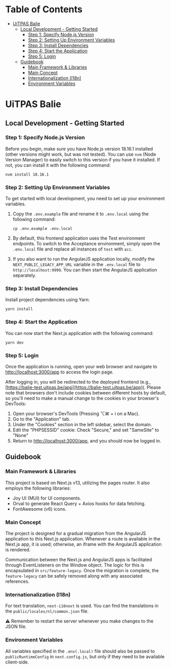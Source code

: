 # Table of Contents
- [UiTPAS Balie](#uitpas-balie)
   - [Local Development - Getting Started](#local-development---getting-started)
     - [Step 1: Specify Node.js Version](#step-1-specify-nodejs-version)
     - [Step 2: Setting Up Environment Variables](#step-1-setting-up-environment-variables)
     - [Step 3: Install Dependencies](#step-2-install-dependencies)
     - [Step 4: Start the Application](#step-3-start-the-application)
     - [Step 5: Login](#step-4-login)
   - [Guidebook](#guidebook)
      - [Main Framework & Libraries](#main-framework--libraries)
      - [Main Concept](#main-concept)
      - [Internationalization (I18n)](#internationalization-i18n)
      - [Environment Variables](#environment-variables)

# UiTPAS Balie

## Local Development - Getting Started

### Step 1: Specify Node.js Version

Before you begin, make sure you have Node.js version 18.16.1 installed (other versions might work, but was not tested). 
You can use `nvm` (Node Version Manager) to easily switch to this version if you have it installed. If not, you can install it with the following command:

```shell
nvm install 18.16.1
```

### Step 2: Setting Up Environment Variables

To get started with local development, you need to set up your environment variables.

1. Copy the `.env.example` file and rename it to `.env.local` using the following command:

   ```shell
   cp .env.example .env.local
   ```

2. By default, this frontend application uses the Test environment endpoints. To switch to the Acceptance environment, simply open the `.env.local` file and replace all instances of `test` with `acc`.

3. If you also want to run the AngularJS application locally, modify the `NEXT_PUBLIC_LEGACY_APP_URL` variable in the `.env.local` file to `http://localhost:9999`. You can then start the AngularJS application separately.

### Step 3: Install Dependencies

Install project dependencies using Yarn:

```shell
yarn install
```

### Step 4: Start the Application

You can now start the Next.js application with the following command:

```shell
yarn dev
```

### Step 5: Login

Once the application is running, open your web browser and navigate to [http://localhost:3000/app](http://localhost:3000/app) to access the login page.

After logging in, you will be redirected to the deployed frontend (e.g., [https://balie-test.uitpas.be/app](https://balie-test.uitpas.be/app)). Please note that browsers don't include cookies between different hosts by default, so you'll need to make a manual change to the cookies in your browser's DevTools:

1. Open your browser's DevTools (Pressing ⌥⌘ + i on a Mac).
2. Go to the "Application" tab.
3. Under the "Cookies" section in the left sidebar, select the domain.
4. Edit the "PHPSESSID" cookie: Check "Secure," and set "SameSite" to "None"
5. Return to [http://localhost:3000/app](http://localhost:3000/app), and you should now be logged in.

## Guidebook

### Main Framework & Libraries

This project is based on Next.js v13, utilizing the pages router. It also employs the following libraries:

- Joy UI (MUI) for UI components.
- Orval to generate React Query + Axios hooks for data fetching.
- FontAwesome (v6) icons.

### Main Concept

The project is designed for a gradual migration from the AngularJS application to this Next.js application. Whenever a route is available in the Next.js app, it is used; otherwise, an iframe with the AngularJS application is rendered.

Communication between the Next.js and AngularJS apps is facilitated through EventListeners on the Window object. The logic for this is encapsulated in `src/feature-legacy`. Once the migration is complete, the `feature-legacy` can be safely removed along with any associated references.

### Internationalization (I18n)

For text translation, `next-i18next` is used. You can find the translations in the `public/locales/nl/common.json` file.

⚠️ Remember to restart the server whenever you make changes to the JSON file.

### Environment Variables

All variables specified in the `.env(.local)` file should also be passed to `publicRuntimeConfig` in `next.config.js`, but only if they need to be available client-side.
